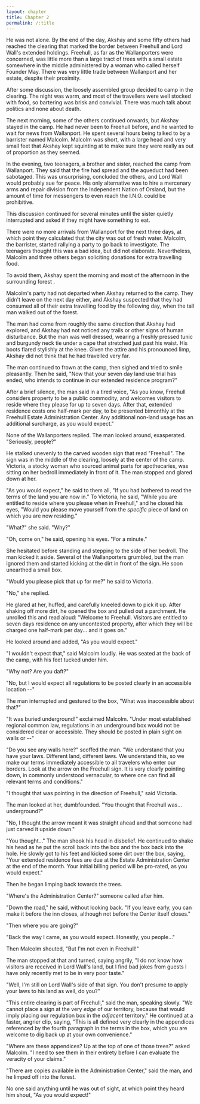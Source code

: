 ```yaml
---
layout: chapter
title: Chapter 2
permalink: /:title
---
```


He was not alone. By the end of the day, Akshay and some fifty others had reached the clearing that marked the border between Freehull and Lord Wall's extended holdings. Freehull, as far as the Wallanporters were concerned, was little more than a large tract of trees with a small estate somewhere in the middle administered by a woman who called herself Founder May. There was very little trade between Wallanport and her estate, despite their proximity.

After some discussion, the loosely assembled group decided to camp in the clearing. The night was warm, and most of the travellers were well stocked with food, so bartering was brisk and convivial. There was much talk about politics and none about death.

The next morning, some of the others continued onwards, but Akshay stayed in the camp. He had never been to Freehull before, and he wanted to wait for news from Wallanport. He spent several hours being talked to by a barrister named Malcolm. Malcolm was short, with a large head and very small feet that Akshay kept squinting at to make sure they were really as out of proportion as they seemed.

<More about Malcolm. Akshay decided to stop talking to him.>

In the evening, two teenagers, a brother and sister, reached the camp from Wallanport. They said that the fire had spread and the aqueduct had been sabotaged. This was unsurprising, concluded the others, and Lord Wall would probably sue for peace. His only alternative was to hire a mercenary arms and repair division from the Independent Nation of Orsland, but the amount of time for messengers to even reach the I.N.O. could be prohibitive.

This discussion continued for several minutes until the sister quietly interrupted and asked if they might have something to eat.

There were no more arrivals from Wallanport for the next three days, at which point they calculated that the city was out of fresh water. Malcolm, the barrister, started rallying a party to go back to investigate. The teenagers thought this was a bad idea, but did not elaborate. Nevertheless, Malcolm and three others began soliciting donations for extra travelling food.

To avoid them, Akshay spent the morning and most of the afternoon in the surrounding forest <looking for spruces>. <He is a an arrow maker by trade.>

Malcolm's party had not departed when Akshay returned to the camp. They didn't leave on the next day either, and Akshay suspected that they had consumed all of their extra travelling food by the following day, when the tall man walked out of the forest.

The man had come from roughly the same direction that Akshay had explored, and Akshay had not noticed any trails or other signs of human disturbance. But the man was well dressed, wearing a freshly pressed tunic and burgundy neck tie under a cape that stretched just past his waist. His boots flared stylishly at the knee. Given the attire and his pronounced limp, Akshay did not think that he had travelled very far.

The man continued to frown at the camp, then sighed and tried to smile pleasantly. Then he said, "Now that your seven day land use trial has ended, who intends to continue in our extended residence program?"

After a brief silence, the man said in a tired voice, "As you know, Freehull considers property to be a public commodity, and welcomes visitors to reside where they please for up to seven days. After that, extended residence costs one half-mark per day, to be presented bimonthly at the Freehull Estate Administration Center. Any additional non-land usage has an additional surcharge, as you would expect."

None of the Wallanporters replied. The man looked around, exasperated. "Seriously, people?"

He stalked unevenly to the carved wooden sign that read "Freehull". The sign was in the middle of the clearing, loosely at the center of the camp. Victoria, a stocky woman who sourced animal parts for apothecaries, was sitting on her bedroll immediately in front of it. The man stopped and glared down at her.

"As you would expect," he said to them all, "If you had bothered to read the terms of the land you are now in." To Victoria, he said, "While you are entitled to reside where you please when in Freehull," and he closed his eyes, "Would you please move yourself from the _specific_ piece of land on which you are now residing."

"What?" she said. "Why?"

"Oh, come on," he said, opening his eyes. "For a minute."

She hesitated before standing and stepping to the side of her bedroll. The man kicked it aside. Several of the Wallanporters grumbled, but the man ignored them and started kicking at the dirt in front of the sign. He soon unearthed a small box.

"Would you please pick that up for me?" he said to Victoria.

"No," she replied.

He glared at her, huffed, and carefully kneeled down to pick it up. After shaking off more dirt, he opened the box and pulled out a parchment. He unrolled this and read aloud: "Welcome to Freehull. Visitors are entitled to seven days residence on any uncontested property, after which they will be charged one half-mark per day... and it goes on."

He looked around and added, "As you would expect."

"I wouldn't expect that," said Malcolm loudly. He was seated at the back of the camp, with his feet tucked under him.

"Why not? Are you daft?"

"No, but I would expect all regulations to be posted clearly in an accessible location --"

The man interrupted and gestured to the box, "What was inaccessible about that?"

"It was buried underground!" exclaimed Malcolm. "Under most established regional common law, regulations in an underground box would not be considered clear or accessible. They should be posted in plain sight on walls or --"

"Do you see any walls here?" scoffed the man. "We understand that you have your laws. Different land, different laws. We understand this, so we make our terms immediately accessible to all travelers who enter our borders. Look at the arrow on the Freehull sign. It is very clearly pointing down, in commonly understood vernacular, to where one can find all relevant terms and conditions."

"I thought that was pointing in the direction of Freehull," said Victoria.

The man looked at her, dumbfounded. "You thought that Freehull was... underground?"

"No, I thought the arrow meant it was straight ahead and that someone had just carved it upside down."

"You thought..." The man shook his head in disbelief. He continued to shake his head as he put the scroll back into the box and the box back into the hole. He slowly got to his feet and kicked some dirt over the box, saying, "Your extended residence fees are due at the Estate Administration Center at the end of the month. Your initial billing period will be pro-rated, as you would expect."

Then he began limping back towards the trees.

"Where's the Administration Center?" someone called after him.

"Down the road," he said, without looking back. "If you leave early, you can make it before the inn closes, although not before the Center itself closes."

"Then where you are going?"

"Back the way I came, as you would expect. Honestly, you people..."

Then Malcolm shouted, "But I'm not even in Freehull!"

The man stopped at that and turned, saying angrily, "I do not know how visitors are received in Lord Wall's land, but I find bad jokes from guests I have only recently met to be in very poor taste."

"Well, I'm still on Lord Wall's side of that sign. You don't presume to apply your laws to his land as well, do you?"

"This entire clearing is part of Freehull," said the man, speaking slowly. "We cannot place a sign at the very _edge_ of our territory, because that would imply placing our regulation box in the _adjacent_ territory." He continued at a faster, angrier clip, saying, "This is all defined very clearly in the appendices referenced by the fourth paragraph in the terms in the box, which you are welcome to dig back up at your own convenience."

"Where are these appendices? Up at the top of one of those trees?" asked Malcolm. "I need to see them in their entirety before I can evaluate the veracity of your claims."

"There are copies available in the Administration Center," said the man, and he limped off into the forest.

No one said anything until he was out of sight, at which point they heard him shout, "As you would expect!"
